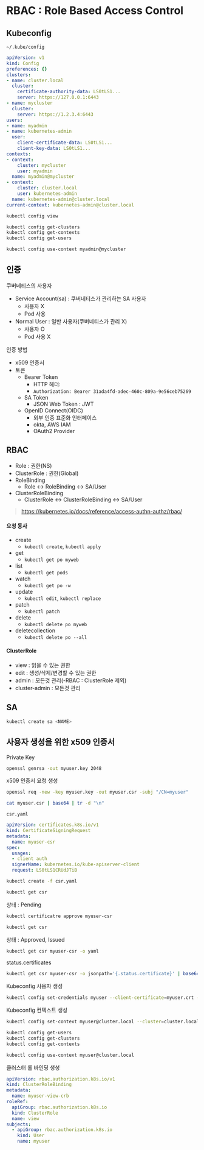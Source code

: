 # RBAC : Role Based Access Control

## Kubeconfig

`~/.kube/config`

``` yaml
apiVersion: v1
kind: Config
preferences: {}
clusters:
- name: cluster.local
  cluster:
    certificate-authority-data: LS0tLS1...
    server: https://127.0.0.1:6443
- name: mycluster
  cluster:
    server: https://1.2.3.4:6443
users:
- name: myadmin
- name: kubernetes-admin
  user:
    client-certificate-data: LS0tLS1...
    client-key-data: LS0tLS1...
contexts:
- context:
    cluster: mycluster
    user: myadmin
  name: myadmin@mycluster
- context:
    cluster: cluster.local
    user: kubernetes-admin
  name: kubernetes-admin@cluster.local
current-context: kubernetes-admin@cluster.local
```

``` bash
kubectl config view
```

``` bash
kubectl config get-clusters
kubectl config get-contexts
kubectl config get-users
```

``` bash
kubectl config use-context myadmin@mycluster
```

## 인증
쿠버네티스의 사용자

- Service Account(sa) : 쿠버네티스가 관리하는 SA 사용자
  - 사용자 X
  - Pod 사용
- Normal User : 일반 사용자(쿠버네티스가 관리 X)
  - 사용자 O
  - Pod 사용 X

인증 방법
- x509 인증서
- 토큰
  - Bearer Token
    - HTTP 헤더:
    - `Authorization: Bearer 31ada4fd-adec-460c-809a-9e56ceb75269`
  - SA Token
    - JSON Web Token : JWT
  - OpenID Connect(OIDC)
    - 외부 인증 표준화 인터페이스
    - okta, AWS IAM
    - OAuth2 Provider

## RBAC
- Role : 권한(NS)
- ClusterRole : 권한(Global)
- RoleBinding
  - Role <-> RoleBinding <-> SA/User
- ClusterRoleBinding
  - ClusterRole <-> ClusterRoleBinding <-> SA/User
> https://kubernetes.io/docs/reference/access-authn-authz/rbac/

#### 요청 동사
- create
  - `kubectl create`, `kubectl apply`
- get
  - `kubectl get po myweb`
- list
  - `kubectl get pods`
- watch
  - `kubectl get po -w`
- update
  - `kubectl edit`, `kubectl replace`
- patch
  - `kubectl patch`
- delete
  - `kubectl delete po myweb`
- deletecollection
  - `kubectl delete po --all`

#### ClusterRole

- view : 읽을 수 있는 권한
- edit : 생성/삭제/변경할 수 있는 권한
- admin : 모든것 관리(-RBAC : ClusterRole 제외)
- cluster-admin : 모든것 관리

## SA

``` bash
kubectl create sa <NAME>
```

## 사용자 생성을 위한 x509 인증서
Private Key
``` bash
openssl genrsa -out myuser.key 2048
```

x509 인증서 요청 생성
``` bash
openssl req -new -key myuser.key -out myuser.csr -subj "/CN=myuser"
```

``` bash
cat myuser.csr | base64 | tr -d "\n"
```

`csr.yaml`
``` yaml
apiVersion: certificates.k8s.io/v1
kind: CertificateSigningRequest
metadata:
  name: myuser-csr
spec:
  usages:
  - client auth
  signerName: kubernetes.io/kube-apiserver-client
  request: LS0tLS1CRUdJTiB
```

``` bash
kubectl create -f csr.yaml
```

``` bash
kubectl get csr
```

상태 : Pending
``` bash
kubectl certificatre approve myuser-csr
```

``` bash
kubectl get csr
```

상태 : Approved, Issued
``` bash
kubectl get csr myuser-csr -o yaml
```

status.certificates
``` bash
kubectl get csr myuser-csr -o jsonpath='{.status.certificate}' | base64 -d > myuser.crt
```

Kubeconfig 사용자 생성

``` bash
kubectl config set-credentials myuser --client-certificate=myuser.crt --client-key=myuser.key --embed-certs=true
```

Kubeconfig 컨텍스트 생성
``` bash
kubectl config set-context myuser@cluster.local --cluster=cluster.local --user=myuser --namespace=default
```

``` bash
kubectl config get-users
kubectl config get-clusters
kubectl config get-contexts
```

``` bash
kubectl config use-context myuser@cluster.local
```

클러스터 롤 바인딩 생성
``` yaml
apiVersion: rbac.authorization.k8s.io/v1
kind: ClusterRoleBinding
metadata:
  name: myuser-view-crb
roleRef:
  apiGroup: rbac.authorization.k8s.io
  kind: ClusterRole
  name: view
subjects:
  - apiGroup: rbac.authorization.k8s.io
    kind: User
    name: myuser
```